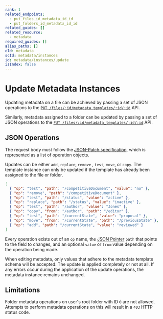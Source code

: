 ```yaml
---
rank: 1
related_endpoints:
  - put_files_id_metadata_id_id
  - put_folders_id_metadata_id_id
related_guides: []
related_resource:
  - metadata
required_guides: []
alias_paths: []
cId: metadata
scId: metadata/instances
id: metadata/instances/update
isIndex: false
---
```


# Update Metadata Instances

Updating metadata on a file can be achieved by passing a set of JSON operations
to the [`PUT /files/:id/metadata_templates/:id/:id`][files_endpoint] API.

<Samples id="put_files_id_metadata_id_id" >

</Samples>

Similarly, metadata assigned to a folder can be updated by passing a set of JSON
operations to the [`PUT /files/:id/metadata_templates/:id/:id`][folders_endpoint]
API.

<Samples id="put_folders_id_metadata_id_id" >

</Samples>

## JSON Operations

The request body must follow the [JSON-Patch specification][jsonpatch], which is
represented as a list of operation objects.

Updates can be either `add`, `replace`, `remove` , `test`, `move`, or `copy`.
The template instance can only be updated if the template has already been
assigned to the file or folder.

```json
[
  { "op": "test", "path": "/competitiveDocument", "value": "no" },
  { "op": "remove", "path": "/competitiveDocument" },
  { "op": "test", "path": "/status", "value": "active" },
  { "op": "replace", "path": "/status", "value": "inactive" },
  { "op": "test", "path": "/author", "value": "Jones" },
  { "op": "copy", "from": "/author", "path": "/editor" },
  { "op": "test", "path": "/currentState", "value": "proposal" },
  { "op": "move", "from": "/currentState", "path": "/previousState" },
  { "op": "add", "path": "/currentState", "value": "reviewed" }
]
```

Every operation exists out of an `op` name, the [JSON Pointer][pointer] `path`
that points to the field to changes, and an optional `value` or `from` value
depending on the operation being made.

<Message>

When editing metadata, only values that adhere to the metadata template schema
will be accepted. The update is applied completely or not at all. If any
errors occur during the application of the update operations, the metadata
instance remains unchanged.

</Message>

## Limitations

Folder metadata operations on user's root folder with ID `0` are not allowed.
Attempts to perform metadata operations on this will result in a `403` HTTP
status code.

[files_endpoint]: e://put_files_id_metadata_id_id
[folders_endpoint]: e://put_folders_id_metadata_id_id
[jsonpatch]: https://tools.ietf.org/html/rfc6902
[pointer]: https://tools.ietf.org/html/rfc6901
